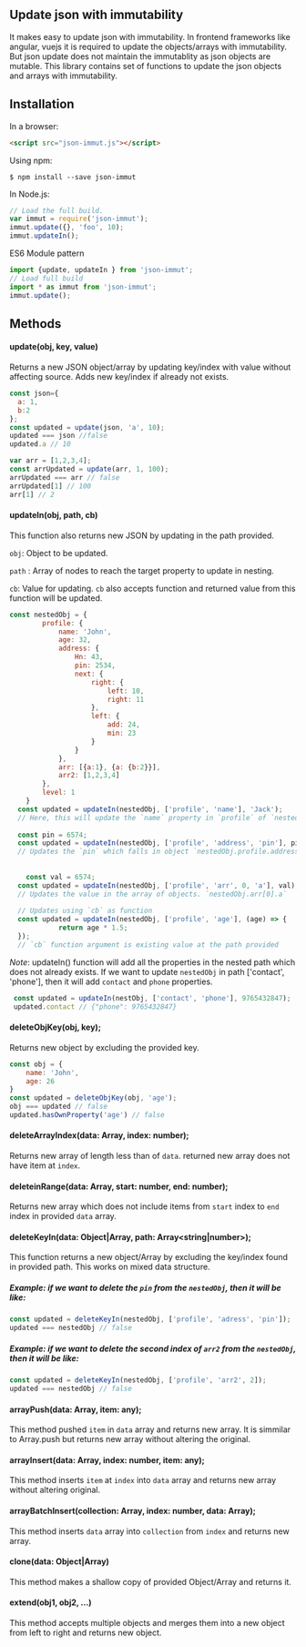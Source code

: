 ## Update json with immutability
It makes easy to update json with immutability. In frontend frameworks like angular, vuejs it is required to update the objects/arrays with immutability. But json update does not maintain the immutablity as json objects are mutable. This library contains set of functions to update the json objects and arrays with immutability.
## Installation
In a browser:
```html
<script src="json-immut.js"></script>
```

Using npm:
```shell
$ npm install --save json-immut
```

In Node.js:
```js
// Load the full build.
var immut = require('json-immut');
immut.update({}, 'foo', 10);
immut.updateIn();
```
ES6 Module pattern
```js
import {update, updateIn } from 'json-immut';
// Load full build
import * as immut from 'json-immut';
immut.update();
```
## Methods
#### update(obj, key, value)
   Returns a new JSON object/array by updating key/index with value without affecting source. Adds new key/index if already not exists.
```javascript
const json={
  a: 1,
  b:2
};
const updated = update(json, 'a', 10);
updated === json //false
updated.a // 10

var arr = [1,2,3,4];
const arrUpdated = update(arr, 1, 100);
arrUpdated === arr // false
arrUpdated[1] // 100
arr[1] // 2
```
#### updateIn(obj, path, cb)
   This function also returns new JSON by updating in the path provided.

`obj`: Object to be updated.

`path` : Array of nodes to reach the target property to update in nesting.

`cb`: Value for updating. `cb` also accepts function and returned value from this function will be updated.
```js
const nestedObj = {
		profile: {
			name: 'John',
			age: 32,
			address: {
				Hn: 43,
				pin: 2534,
				next: {
					right: {
						left: 10,
						right: 11
					},
					left: {
						add: 24,
						min: 23
					}
				}
			},
			arr: [{a:1}, {a: {b:2}}],
			arr2: [1,2,3,4]
		},
		level: 1
	}
  const updated = updateIn(nestedObj, ['profile', 'name'], 'Jack');
  // Here, this will update the `name` property in `profile` of `nestedObj` with immutability
  
  const pin = 6574;
  const updated = updateIn(nestedObj, ['profile', 'address', 'pin'], pin);
  // Updates the `pin` which falls in object `nestedObj.profile.address`
  
  
	const val = 6574;
  const updated = updateIn(nestedObj, ['profile', 'arr', 0, 'a'], val);
  // Updates the value in the array of objects. `nestedObj.arr[0].a`
  
  // Updates using `cb` as function
  const updated = updateIn(nestedObj, ['profile', 'age'], (age) => {
			return age * 1.5;
  });
  // `cb` function argument is existing value at the path provided

```
*Note*: updateIn() function will add all the properties in the nested path which does not already exists. If we want to update `nestedObj` in path ['contact', 'phone'], then it will add `contact` and `phone` properties.
```js
 const updated = updateIn(nestObj, ['contact', 'phone'], 9765432847);
 updated.contact // {"phone": 9765432847}
```
#### deleteObjKey(obj, key);
Returns new object by excluding the provided key.
```js
const obj = {
	name: 'John',
	age: 26
}
const updated = deleteObjKey(obj, 'age');
obj === updated // false
updated.hasOwnProperty('age') // false
```
#### deleteArrayIndex(data: Array<any>, index: number);
 Returns new array of length less than of `data`. returned new array does not have item at `index`.
	
#### deleteinRange(data: Array<any>, start: number, end: number);
 Returns new array which does not include items from `start` index to `end` index in provided `data` array.
	
#### deleteKeyIn(data: Object|Array<any>, path: Array<string|number>);
This function returns a new object/Array by excluding the key/index found in provided path. This works on mixed data structure.
##### Example: if we want to delete the `pin` from the `nestedObj`, then it will be like:
```js
const updated = deleteKeyIn(nestedObj, ['profile', 'adress', 'pin']);
updated === nestedObj // false
```
##### Example: if we want to delete the second index of `arr2` from the `nestedObj`, then it will be like:
```js
const updated = deleteKeyIn(nestedObj, ['profile', 'arr2', 2]);
updated === nestedObj // false
```

#### arrayPush(data: Array<any>, item: any);
This method pushed `item` in `data` array and returns new array. It is simmilar to Array.push but returns new array without altering the original.

#### arrayInsert(data: Array<any>, index: number, item: any);
This method inserts `item` at `index` into `data` array and returns new array without altering original.
	
#### arrayBatchInsert(collection: Array<any>, index: number, data: Array<any>);
This method inserts `data` array into `collection` from `index` and returns new array.

#### clone(data: Object|Array<any>)
This method makes a shallow copy of provided Object/Array and returns it.

#### extend(obj1, obj2, ...)
This method accepts multiple objects and merges them into a new object from left to right and returns new object.
